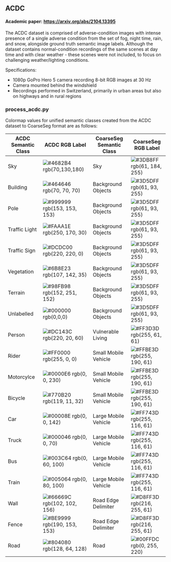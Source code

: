 
## ACDC

#### Academic paper: https://arxiv.org/abs/2104.13395

The ACDC dataset is comprised of adverse-condition images with intense presence of a single adverse condition from the set of fog, night time, rain, and snow, alongside ground truth semantic image labels. Although the dataset contains normal-condition recordings of the same scenes at day time and with clear weather - these scenes were not included, to focus on challenging weather/lighting conditions.

Specifications:
- 1080p GoPro Hero 5 camera recording 8-bit RGB images at 30 Hz
- Camera mounted behind the windshield
- Recordings performed in Switzerland, primarily in urban areas but also on highways and in rural regions

### process_acdc.py
Colormap values for unified semantic classes created from the ACDC dataset to CoarseSeg format are as follows:

| ACDC Semantic Class  | ACDC RGB Label | CoarseSeg Semantic Class | CoarseSeg RGB Label |
| -------- | ------- | ------- | ------- |
|Sky| ![#4682B4](https://via.placeholder.com/10/4682B4?text=+) rgb(70,130,180)| Sky | ![#3DB8FF](https://via.placeholder.com/10/3DB8FF?text=+) rgb(61, 184, 255)|
|Building|![#464646](https://via.placeholder.com/10/464646?text=+) rgb(70, 70, 70)| Background Objects | ![#3D5DFF](https://via.placeholder.com/10/3D5DFF?text=+) rgb(61, 93, 255)|
|Pole|![#999999](https://via.placeholder.com/10/999999?text=+) rgb(153, 153, 153)| Background Objects | ![#3D5DFF](https://via.placeholder.com/10/3D5DFF?text=+) rgb(61, 93, 255)|
|Traffic Light|![#FAAA1E](https://via.placeholder.com/10/FAAA1E?text=+) rgb(250, 170, 30)| Background Objects | ![#3D5DFF](https://via.placeholder.com/10/3D5DFF?text=+) rgb(61, 93, 255)|
|Traffic Sign|![#DCDC00](https://via.placeholder.com/10/DCDC00?text=+) rgb(220, 220, 0)| Background Objects | ![#3D5DFF](https://via.placeholder.com/10/3D5DFF?text=+) rgb(61, 93, 255)|
|Vegetation|![#6B8E23](https://via.placeholder.com/10/6B8E23?text=+) rgb(107, 142, 35)| Background Objects | ![#3D5DFF](https://via.placeholder.com/10/3D5DFF?text=+) rgb(61, 93, 255)|
|Terrain|![#98FB98](https://via.placeholder.com/10/98FB98?text=+) rgb(152, 251, 152)| Background Objects | ![#3D5DFF](https://via.placeholder.com/10/3D5DFF?text=+) rgb(61, 93, 255)|
|Unlabelled|![#000000](https://via.placeholder.com/10/000000?text=+) rgb(0,0,0)| Background Objects | ![#3D5DFF](https://via.placeholder.com/10/3D5DFF?text=+) rgb(61, 93, 255)|
|Person|![#DC143C](https://via.placeholder.com/10/DC143C?text=+) rgb(220, 20, 60)| Vulnerable Living | ![#FF3D3D](https://via.placeholder.com/10/FF3D3D?text=+) rgb(255, 61, 61)|
|Rider|![#FF0000](https://via.placeholder.com/10/FF0000?text=+) rgb(255, 0, 0)| Small Mobile Vehicle | ![#FFBE3D](https://via.placeholder.com/10/FFBE3D?text=+) rgb(255, 190, 61)|
|Motorcylce|![#0000E6](https://via.placeholder.com/10/0000E6?text=+) rgb(0, 0, 230)| Small Mobile Vehicle | ![#FFBE3D](https://via.placeholder.com/10/FFBE3D?text=+) rgb(255, 190, 61)|
|Bicycle|![#770B20](https://via.placeholder.com/10/770B20?text=+) rgb(119, 11, 32)| Small Mobile Vehicle | ![#FFBE3D](https://via.placeholder.com/10/FFBE3D?text=+) rgb(255, 190, 61)|
|Car|![#00008E](https://via.placeholder.com/10/00008E?text=+) rgb(0, 0, 142)| Large Mobile Vehicle | ![#FF743D](https://via.placeholder.com/10/FF743D?text=+) rgb(255, 116, 61) |
|Truck|![#000046](https://via.placeholder.com/10/000046?text=+) rgb(0, 0, 70)| Large Mobile Vehicle | ![#FF743D](https://via.placeholder.com/10/FF743D?text=+) rgb(255, 116, 61) |
|Bus|![#003C64](https://via.placeholder.com/10/003C64?text=+) rgb(0, 60, 100)| Large Mobile Vehicle | ![#FF743D](https://via.placeholder.com/10/FF743D?text=+) rgb(255, 116, 61) |
|Train|![#005064](https://via.placeholder.com/10/005064?text=+) rgb(0, 80, 100)| Large Mobile Vehicle | ![#FF743D](https://via.placeholder.com/10/FF743D?text=+) rgb(255, 116, 61) |
|Wall|![#66669C](https://via.placeholder.com/10/66669C?text=+) rgb(102, 102, 156)| Road Edge Delimiter | ![#D8FF3D](https://via.placeholder.com/10/D8FF3D?text=+) rgb(216, 255, 61)|
|Fence|![#BE9999](https://via.placeholder.com/10/BE9999?text=+) rgb(190, 153, 153)| Road Edge Delimiter | ![#D8FF3D](https://via.placeholder.com/10/D8FF3D?text=+) rgb(216, 255, 61)|
|Road| ![#804080](https://via.placeholder.com/10/804080?text=+) rgb(128, 64, 128)| Road | ![#00FFDC](https://via.placeholder.com/10/00FFDC?text=+) rgb(0, 255, 220) |





